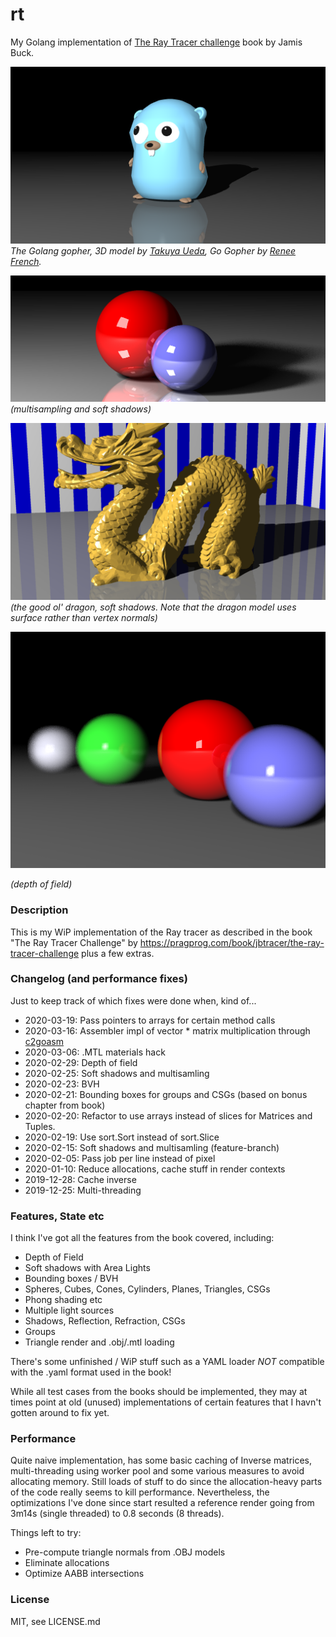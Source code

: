 # rt
My Golang implementation of [The Ray Tracer challenge](https://pragprog.com/book/jbtracer/the-ray-tracer-challenge) book by Jamis Buck.

![image](renders/gopher.png)
_The Golang gopher, 3D model by [Takuya Ueda](https://twitter.com/tenntenn), Go Gopher by [Renee French](http://reneefrench.blogspot.com/)._

![image](renders/reference-highres-multisample-4x4-2depth-floor-refl.png)
_(multisampling and soft shadows)_

![image](renders/dragon1080.png)
_(the good ol' dragon, soft shadows. Note that the dragon model uses surface rather than vertex normals)_

![image](renders/dof-smaller-aperture-128.png)

_(depth of field)_

### Description
This is my WiP implementation of the Ray tracer as described in the book "The Ray Tracer Challenge" by https://pragprog.com/book/jbtracer/the-ray-tracer-challenge plus a few extras.

### Changelog (and performance fixes)
Just to keep track of which fixes were done when, kind of...

- 2020-03-19: Pass pointers to arrays for certain method calls 
- 2020-03-16: Assembler impl of vector * matrix multiplication through [c2goasm](https://github.com/minio/c2goasm)
- 2020-03-06: .MTL materials hack
- 2020-02-29: Depth of field
- 2020-02-25: Soft shadows and multisamling
- 2020-02-23: BVH
- 2020-02-21: Bounding boxes for groups and CSGs (based on bonus chapter from book)
- 2020-02-20: Refactor to use arrays instead of slices for Matrices and Tuples.
- 2020-02-19: Use sort.Sort instead of sort.Slice
- 2020-02-15: Soft shadows and multisamling (feature-branch)
- 2020-02-05: Pass job per line instead of pixel
- 2020-01-10: Reduce allocations, cache stuff in render contexts
- 2019-12-28: Cache inverse
- 2019-12-25: Multi-threading

### Features, State etc
I think I've got all the features from the book covered, including:

- Depth of Field
- Soft shadows with Area Lights
- Bounding boxes / BVH
- Spheres, Cubes, Cones, Cylinders, Planes, Triangles, CSGs
- Phong shading etc
- Multiple light sources
- Shadows, Reflection, Refraction, CSGs
- Groups
- Triangle render and .obj/.mtl loading 

There's some unfinished / WiP stuff such as a YAML loader _NOT_ compatible with the .yaml format used in the book!

While all test cases from the books should be implemented, they may at times point at old (unused) implementations of certain features that I havn't gotten around to fix yet.

### Performance
Quite naive implementation, has some basic caching of Inverse matrices, multi-threading using worker pool and some various measures to avoid allocating memory. Still loads of stuff to do since the allocation-heavy parts of the code really seems to kill performance. Nevertheless, the optimizations I've done since start resulted a reference render going from 3m14s (single threaded) to 0.8 seconds (8 threads).

Things left to try:
- Pre-compute triangle normals from .OBJ models
- Eliminate allocations
- Optimize AABB intersections

### License 
MIT, see LICENSE.md
